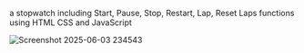 a stopwatch including Start, Pause, Stop, Restart, Lap, Reset Laps functions using HTML CSS and JavaScript 

![Screenshot 2025-06-03 234543](https://github.com/user-attachments/assets/7fb50ae2-fd63-45e2-b592-0e9f6019d7b3)
